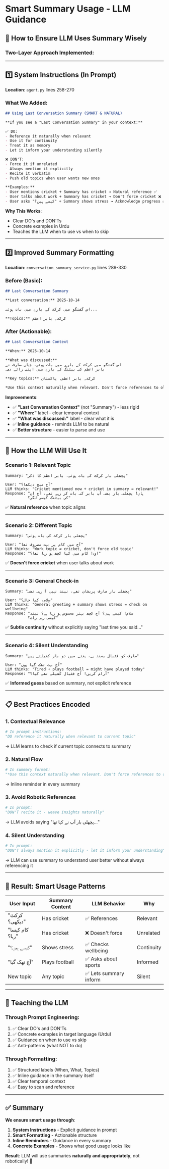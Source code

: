 # Smart Summary Usage - LLM Guidance

## 🎯 How to Ensure LLM Uses Summary Wisely

### Two-Layer Approach Implemented:

---

## 1️⃣ **System Instructions** (In Prompt)

**Location**: `agent.py` lines 258-270

### **What We Added**:

```markdown
## Using Last Conversation Summary (SMART & NATURAL)

**If you see a "Last Conversation Summary" in your context:**

✅ DO:
- Reference it naturally when relevant
- Use it for continuity
- Treat it as memory
- Let it inform your understanding silently

❌ DON'T:
- Force it if unrelated
- Always mention it explicitly
- Recite it verbatim
- Push old topics when user wants new ones

**Examples:**
- User mentions cricket + Summary has cricket → Natural reference ✅
- User talks about work + Summary has cricket → Don't force cricket ❌
- User asks "کیسے ہیں؟" + Summary shows stress → Acknowledge progress ✅
```

**Why This Works**:
- Clear DO's and DON'Ts
- Concrete examples in Urdu
- Teaches the LLM when to use vs when to skip

---

## 2️⃣ **Improved Summary Formatting**

**Location**: `conversation_summary_service.py` lines 289-330

### **Before** (Basic):
```markdown
## Last Conversation Summary

**Last conversation:** 2025-10-14

اس گفتگو میں کرکٹ کے بارے میں بات ہوئی...

**Topics:** کرکٹ, بابر اعظم
```

### **After** (Actionable):
```markdown
## Last Conversation Context

**When:** 2025-10-14

**What was discussed:**
اس گفتگو میں کرکٹ کے بارے میں بات ہوئی، جہاں صارف نے 
بابر اعظم کی بیٹنگ کے بارے میں اپنی رائے دی۔

**Key topics:** کرکٹ, بابر اعظم, پاکستان

*Use this context naturally when relevant. Don't force references to old topics.*
```

**Improvements**:
- ✅ **"Last Conversation Context"** (not "Summary") - less rigid
- ✅ **"When:"** label - clear temporal context
- ✅ **"What was discussed:"** label - clear what it is
- ✅ **Inline guidance** - reminds LLM to be natural
- ✅ **Better structure** - easier to parse and use

---

## 🎯 **How the LLM Will Use It**

### **Scenario 1: Relevant Topic**
```
Summary: "پچھلی بار کرکٹ کی بات ہوئی، بابر اعظم کا ذکر"

User: "آج میچ دیکھا؟"
LLM thinks: "Cricket mentioned now + cricket in summary = relevant!"
Response: "ہاں! پچھلی بار بھی آپ بابر کی بات کر رہے تھے، آج ان 
          کی بیٹنگ کیسی لگی؟"
```
✅ **Natural reference** when topic aligns

---

### **Scenario 2: Different Topic**
```
Summary: "پچھلی بار کرکٹ کی بات ہوئی"

User: "آج میں کام پر بہت مصروف تھا"
LLM thinks: "Work topic ≠ cricket, don't force old topic"
Response: "اوہ! کام میں کیا کچھ ہو رہا تھا؟"
```
✅ **Doesn't force cricket** when user talks about work

---

### **Scenario 3: General Check-in**
```
Summary: "پچھلی بار صارف پریشان تھے، نیند نہیں آ رہی تھی"

User: "سلام، کیا حال؟"
LLM thinks: "General greeting + summary shows stress = check on wellbeing"
Response: "سلام! کیسے ہیں؟ آج کچھ بہتر محسوس ہو رہا ہے؟ نیند 
          کیسی رہی رات؟"
```
✅ **Subtle continuity** without explicitly saying "last time you said..."

---

### **Scenario 4: Silent Understanding**
```
Summary: "صارف کو فٹبال پسند ہے، ہفتے میں دو بار کھیلتے ہیں"

User: "آج بہت تھک گیا ہوں"
LLM thinks: "Tired + plays football = might have played today"
Response: "آرام کریں! آج فٹبال کھیلی تھی کیا؟"
```
✅ **Informed guess** based on summary, not explicit reference

---

## 📋 **Best Practices Encoded**

### **1. Contextual Relevance**
```python
# In prompt instructions:
"DO reference it naturally when relevant to current topic"
```
→ LLM learns to check if current topic connects to summary

### **2. Natural Flow**
```python
# In summary format:
"*Use this context naturally when relevant. Don't force references to old topics.*"
```
→ Inline reminder in every summary

### **3. Avoid Robotic References**
```python
# In prompt:
"DON'T recite it - weave insights naturally"
```
→ LLM avoids saying "پچھلی بار آپ نے کہا تھا..."

### **4. Silent Understanding**
```python
# In prompt:
"DON'T always mention it explicitly - let it inform your understanding"
```
→ LLM can use summary to understand user better without always referencing it

---

## 🎯 **Result: Smart Usage Patterns**

| User Input | Summary Content | LLM Behavior | Why |
|------------|----------------|--------------|-----|
| "کرکٹ دیکھی؟" | Has cricket | ✅ References | Relevant |
| "کام کیسا رہا؟" | Has cricket | ❌ Doesn't force | Unrelated |
| "کیسے ہیں؟" | Shows stress | ✅ Checks wellbeing | Continuity |
| "آج تھک گیا" | Plays football | ✅ Asks about sports | Informed |
| New topic | Any topic | ✅ Lets summary inform | Silent |

---

## 🧠 **Teaching the LLM**

### **Through Prompt Engineering**:
1. ✅ Clear DO's and DON'Ts
2. ✅ Concrete examples in target language (Urdu)
3. ✅ Guidance on when to use vs skip
4. ✅ Anti-patterns (what NOT to do)

### **Through Formatting**:
1. ✅ Structured labels (When, What, Topics)
2. ✅ Inline guidance in the summary itself
3. ✅ Clear temporal context
4. ✅ Easy to scan and reference

---

## ✅ **Summary**

**We ensure smart usage through**:

1. **System Instructions** - Explicit guidance in prompt
2. **Smart Formatting** - Actionable structure
3. **Inline Reminders** - Guidance in every summary
4. **Concrete Examples** - Shows what good usage looks like

**Result**: LLM will use summaries **naturally and appropriately**, not robotically! 🎯


